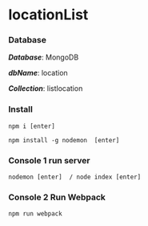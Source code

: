 # locationList

### Database

**_Database_**: MongoDB 

**_dbName_**: location 

**_Collection_**: listlocation 

### Install

```
npm i [enter]

npm install -g nodemon  [enter]
```

### Console 1 run server

```
nodemon [enter]  / node index [enter]
```

### Console 2 Run Webpack

```
npm run webpack
```
